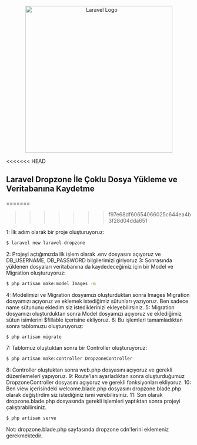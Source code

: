 <p align="center"><a href="https://laravel.com" target="_blank"><img src="https://raw.githubusercontent.com/laravel/art/master/logo-lockup/5%20SVG/2%20CMYK/1%20Full%20Color/laravel-logolockup-cmyk-red.svg" width="400" alt="Laravel Logo"></a></p>

<<<<<<< HEAD

## Laravel Dropzone İle Çoklu Dosya Yükleme ve Veritabanına Kaydetme

=======

> > > > > > > f97e68df60654066025c644ea4b3f28d04dda651

1: İlk adım olarak bir proje oluşturuyoruz:

```bash
$ laravel new laravel-dropzone
```

2: Projeyi açtığımızda ilk işlem olarak .env dosyasını açıyoruz ve DB_USERNAME, DB_PASSWORD bilgilerimizi giriyoruz
3: Sonrasında yüklenen dosyaları veritabanına da kaydedeceğimiz için bir Model ve Migration oluşturuyoruz:

```bash
$ php artisan make:model Images -m
```

4: Modelimizi ve Migration dosyamızı oluşturduktan sonra Images Migration dosyamızı açıyoruz ve eklemek istediğimiz sütunları yazıyoruz.
Ben sadece name sütununu ekledim siz istediklerinizi ekleyebilirsiniz.
5: Migration dosyamızı oluşturduktan sonra Model dosyamızı açıyoruz ve eklediğimiz sütun isimlerini $fillable içerisine ekliyoruz.
6: Bu işlemleri tamamladıktan sonra tablomuzu oluşturuyoruz:

```bash
$ php artisan migrate
```

7: Tablomuz oluştuktan sonra bir Controller oluşturuyoruz:

```bash
$ php artisan make:controller DropzoneController
```

8: Controller oluştuktan sonra web.php dosyasını açıyoruz ve gerekli düzenlemeleri yapıyoruz.
9: Route'ları ayarladıktan sonra oluşturduğumuz DropzoneController dosyasını açıyoruz ve gerekli fonksiyonları ekliyoruz.
10: Ben view içerisindeki welcome.blade.php dosyasını dropzone.blade.php olarak değiştirdim siz istediğiniz ismi verebilirsiniz.
11: Son olarak dropzone.blade.php dosyasında gerekli işlemleri yaptıktan sonra projeyi çalıştırabilirsiniz.

```bash
$ php artisan serve
```

Not: dropzone.blade.php sayfasında dropzone cdn'lerini eklemeniz gerekmektedir.
